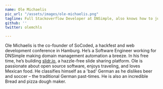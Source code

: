 ```yaml
---
name: Ole Michaelis
pic_url: "/assets/images/ole-michaelis.png"
tagline: Full Stackoverflow Developer at DNSimple, also knows how to juggle
github: ''
twitter: olemchls

---
```

Ole Michaelis is the co-founder of SoCoded, a hackfest and web development conference in Hamburg. He’s a Software Engineer working for DNSimple making domain management automation a breeze. In his free time, he’s building [slidr.io](http://slidr.io/), a hazzle-free slide sharing platform. Ole is passionate about open source software, enjoys traveling, and loves Mexican food. He classifies himself as a 'bad' German as he dislikes beer and soccer – the traditional German past-times. He is also an incredible Bread and pizza dough maker.